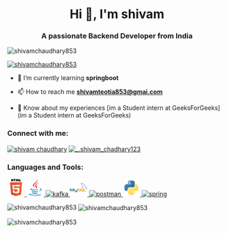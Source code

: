 <h1 align="center">Hi 👋, I'm shivam</h1>
<h3 align="center">A passionate Backend Developer from India</h3>

<p align="left"> <img src="https://komarev.com/ghpvc/?username=shivamchaudhary853&label=Profile%20views&color=0e75b6&style=flat" alt="shivamchaudhary853" /> </p>

<p align="left"> <a href="https://github.com/ryo-ma/github-profile-trophy"><img src="https://github-profile-trophy.vercel.app/?username=shivamchaudhary853" alt="shivamchaudhary853" /></a> </p>

- 🌱 I’m currently learning **springboot**

- 📫 How to reach me **shivamteotia853@gmai.com**

- 📄 Know about my experiences [im a Student intern at GeeksForGeeks](im a Student intern at GeeksForGeeks)

<h3 align="left">Connect with me:</h3>
<p align="left">
<a href="https://linkedin.com/in/shivam chaudhary" target="blank"><img align="center" src="https://raw.githubusercontent.com/rahuldkjain/github-profile-readme-generator/master/src/images/icons/Social/linked-in-alt.svg" alt="shivam chaudhary" height="30" width="40" /></a>
<a href="https://instagram.com/_.shivam_chadhary123" target="blank"><img align="center" src="https://raw.githubusercontent.com/rahuldkjain/github-profile-readme-generator/master/src/images/icons/Social/instagram.svg" alt="_.shivam_chadhary123" height="30" width="40" /></a>
</p>

<h3 align="left">Languages and Tools:</h3>
<p align="left"> <a href="https://www.w3.org/html/" target="_blank" rel="noreferrer"> <img src="https://raw.githubusercontent.com/devicons/devicon/master/icons/html5/html5-original-wordmark.svg" alt="html5" width="40" height="40"/> </a> <a href="https://www.java.com" target="_blank" rel="noreferrer"> <img src="https://raw.githubusercontent.com/devicons/devicon/master/icons/java/java-original.svg" alt="java" width="40" height="40"/> </a> <a href="https://kafka.apache.org/" target="_blank" rel="noreferrer"> <img src="https://www.vectorlogo.zone/logos/apache_kafka/apache_kafka-icon.svg" alt="kafka" width="40" height="40"/> </a> <a href="https://www.mysql.com/" target="_blank" rel="noreferrer"> <img src="https://raw.githubusercontent.com/devicons/devicon/master/icons/mysql/mysql-original-wordmark.svg" alt="mysql" width="40" height="40"/> </a> <a href="https://postman.com" target="_blank" rel="noreferrer"> <img src="https://www.vectorlogo.zone/logos/getpostman/getpostman-icon.svg" alt="postman" width="40" height="40"/> </a> <a href="https://www.python.org" target="_blank" rel="noreferrer"> <img src="https://raw.githubusercontent.com/devicons/devicon/master/icons/python/python-original.svg" alt="python" width="40" height="40"/> </a> <a href="https://spring.io/" target="_blank" rel="noreferrer"> <img src="https://www.vectorlogo.zone/logos/springio/springio-icon.svg" alt="spring" width="40" height="40"/> </a> </p>

<p><img align="left" src="https://github-readme-stats.vercel.app/api/top-langs?username=shivamchaudhary853&show_icons=true&locale=en&layout=compact" alt="shivamchaudhary853" /></p>

<p>&nbsp;<img align="center" src="https://github-readme-stats.vercel.app/api?username=shivamchaudhary853&show_icons=true&locale=en" alt="shivamchaudhary853" /></p>

<p><img align="center" src="https://github-readme-streak-stats.herokuapp.com/?user=shivamchaudhary853&" alt="shivamchaudhary853" /></p>
